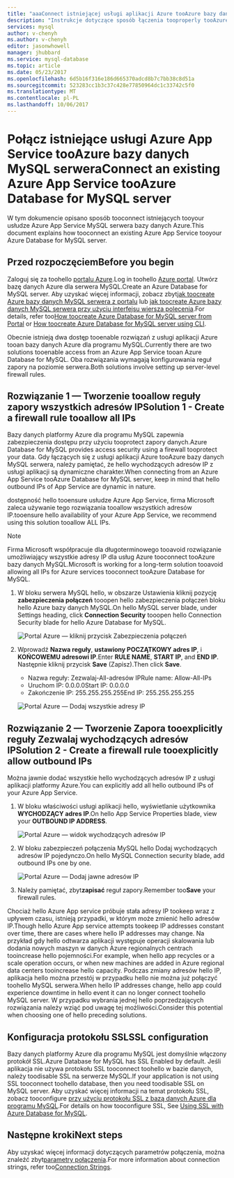 ```yaml
---
title: "aaaConnect istniejącej usługi aplikacji Azure tooAzure bazy danych dla programu MySQL | Dokumentacja firmy Microsoft"
description: "Instrukcje dotyczące sposób łączenia tooproperly tooAzure usłudze Azure App Service istniejącej bazy danych dla programu MySQL"
services: mysql
author: v-chenyh
ms.author: v-chenyh
editor: jasonwhowell
manager: jhubbard
ms.service: mysql-database
ms.topic: article
ms.date: 05/23/2017
ms.openlocfilehash: 6d5b16f316e186d665370adcd8b7c7bb38c8d51a
ms.sourcegitcommit: 523283cc1b3c37c428e77850964dc1c33742c5f0
ms.translationtype: MT
ms.contentlocale: pl-PL
ms.lasthandoff: 10/06/2017
---
```

# <a name="connect-an-existing-azure-app-service-tooazure-database-for-mysql-server"></a><span data-ttu-id="d2b51-103">Połącz istniejące usługi Azure App Service tooAzure bazy danych MySQL serwera</span><span class="sxs-lookup"><span data-stu-id="d2b51-103">Connect an existing Azure App Service tooAzure Database for MySQL server</span></span>
<span data-ttu-id="d2b51-104">W tym dokumencie opisano sposób tooconnect istniejących tooyour usłudze Azure App Service MySQL serwera bazy danych Azure.</span><span class="sxs-lookup"><span data-stu-id="d2b51-104">This document explains how tooconnect an existing Azure App Service tooyour Azure Database for MySQL server.</span></span>

## <a name="before-you-begin"></a><span data-ttu-id="d2b51-105">Przed rozpoczęciem</span><span class="sxs-lookup"><span data-stu-id="d2b51-105">Before you begin</span></span>
<span data-ttu-id="d2b51-106">Zaloguj się za toohello [portalu Azure](https://portal.azure.com).</span><span class="sxs-lookup"><span data-stu-id="d2b51-106">Log in toohello [Azure portal](https://portal.azure.com).</span></span> <span data-ttu-id="d2b51-107">Utwórz bazę danych Azure dla serwera MySQL.</span><span class="sxs-lookup"><span data-stu-id="d2b51-107">Create an Azure Database for MySQL server.</span></span> <span data-ttu-id="d2b51-108">Aby uzyskać więcej informacji, zobacz zbyt[jak toocreate Azure bazy danych MySQL serwera z portalu](quickstart-create-mysql-server-database-using-azure-portal.md) lub [jak toocreate Azure bazy danych MySQL serwera przy użyciu interfejsu wiersza polecenia](quickstart-create-mysql-server-database-using-azure-cli.md).</span><span class="sxs-lookup"><span data-stu-id="d2b51-108">For details, refer too[How toocreate Azure Database for MySQL server from Portal](quickstart-create-mysql-server-database-using-azure-portal.md) or [How toocreate Azure Database for MySQL server using CLI](quickstart-create-mysql-server-database-using-azure-cli.md).</span></span>

<span data-ttu-id="d2b51-109">Obecnie istnieją dwa dostęp tooenable rozwiązań z usługi aplikacji Azure tooan bazy danych Azure dla programu MySQL.</span><span class="sxs-lookup"><span data-stu-id="d2b51-109">Currently there are two solutions tooenable access from an Azure App Service tooan Azure Database for MySQL.</span></span> <span data-ttu-id="d2b51-110">Oba rozwiązania wymagają konfigurowania reguł zapory na poziomie serwera.</span><span class="sxs-lookup"><span data-stu-id="d2b51-110">Both solutions involve setting up server-level firewall rules.</span></span>

## <a name="solution-1---create-a-firewall-rule-tooallow-all-ips"></a><span data-ttu-id="d2b51-111">Rozwiązanie 1 — Tworzenie tooallow reguły zapory wszystkich adresów IP</span><span class="sxs-lookup"><span data-stu-id="d2b51-111">Solution 1 - Create a firewall rule tooallow all IPs</span></span>
<span data-ttu-id="d2b51-112">Bazy danych platformy Azure dla programu MySQL zapewnia zabezpieczenia dostępu przy użyciu tooprotect zapory danych.</span><span class="sxs-lookup"><span data-stu-id="d2b51-112">Azure Database for MySQL provides access security using a firewall tooprotect your data.</span></span> <span data-ttu-id="d2b51-113">Gdy łączących się z usługi aplikacji Azure tooAzure bazy danych MySQL serwera, należy pamiętać, że hello wychodzących adresów IP z usługi aplikacji są dynamiczne charakter.</span><span class="sxs-lookup"><span data-stu-id="d2b51-113">When connecting from an Azure App Service tooAzure Database for MySQL server, keep in mind that hello outbound IPs of App Service are dynamic in nature.</span></span> 

<span data-ttu-id="d2b51-114">dostępność hello tooensure usłudze Azure App Service, firma Microsoft zaleca używanie tego rozwiązania tooallow wszystkich adresów IP.</span><span class="sxs-lookup"><span data-stu-id="d2b51-114">tooensure hello availability of your Azure App Service, we recommend using this solution tooallow ALL IPs.</span></span>

> [!NOTE]
> <span data-ttu-id="d2b51-115">Firma Microsoft współpracuje dla długoterminowego tooavoid rozwiązanie umożliwiający wszystkie adresy IP dla usług Azure tooconnect tooAzure bazy danych MySQL.</span><span class="sxs-lookup"><span data-stu-id="d2b51-115">Microsoft is working for a long-term solution tooavoid allowing all IPs for Azure services tooconnect tooAzure Database for MySQL.</span></span>

1. <span data-ttu-id="d2b51-116">W bloku serwera MySQL hello, w obszarze Ustawienia kliknij pozycję **zabezpieczenia połączeń** tooopen hello zabezpieczenia połączeń bloku hello Azure bazy danych MySQL.</span><span class="sxs-lookup"><span data-stu-id="d2b51-116">On hello MySQL server blade, under Settings heading, click **Connection Security** tooopen hello Connection Security blade for hello Azure Database for MySQL.</span></span>

   ![Portal Azure — kliknij przycisk Zabezpieczenia połączeń](./media/howto-manage-firewall-using-portal/1-connection-security.png)

2. <span data-ttu-id="d2b51-118">Wprowadź **Nazwa reguły**, **ustawiony POCZĄTKOWY adres IP**, i **KOŃCOWEMU adresowi IP**.</span><span class="sxs-lookup"><span data-stu-id="d2b51-118">Enter **RULE NAME**, **START IP**, and **END IP**.</span></span> <span data-ttu-id="d2b51-119">Następnie kliknij przycisk **Save** (Zapisz).</span><span class="sxs-lookup"><span data-stu-id="d2b51-119">Then click **Save**.</span></span>
   - <span data-ttu-id="d2b51-120">Nazwa reguły: Zezwalaj-All-adresów IP</span><span class="sxs-lookup"><span data-stu-id="d2b51-120">Rule name: Allow-All-IPs</span></span>
   - <span data-ttu-id="d2b51-121">Uruchom IP: 0.0.0.0</span><span class="sxs-lookup"><span data-stu-id="d2b51-121">Start IP: 0.0.0.0</span></span>
   - <span data-ttu-id="d2b51-122">Zakończenie IP: 255.255.255.255</span><span class="sxs-lookup"><span data-stu-id="d2b51-122">End IP: 255.255.255.255</span></span>

   ![Portal Azure — Dodaj wszystkie adresy IP](./media/howto-connect-webapp/1_2-add-all-ips.png)

## <a name="solution-2---create-a-firewall-rule-tooexplicitly-allow-outbound-ips"></a><span data-ttu-id="d2b51-124">Rozwiązanie 2 — Tworzenie Zapora tooexplicitly reguły Zezwalaj wychodzących adresów IP</span><span class="sxs-lookup"><span data-stu-id="d2b51-124">Solution 2 - Create a firewall rule tooexplicitly allow outbound IPs</span></span>
<span data-ttu-id="d2b51-125">Można jawnie dodać wszystkie hello wychodzących adresów IP z usługi aplikacji platformy Azure.</span><span class="sxs-lookup"><span data-stu-id="d2b51-125">You can explicitly add all hello outbound IPs of your Azure App Service.</span></span>

1. <span data-ttu-id="d2b51-126">W bloku właściwości usługi aplikacji hello, wyświetlanie użytkownika **WYCHODZĄCY adres IP**.</span><span class="sxs-lookup"><span data-stu-id="d2b51-126">On hello App Service Properties blade, view your **OUTBOUND IP ADDRESS**.</span></span>

   ![Portal Azure — widok wychodzących adresów IP](./media/howto-connect-webapp/2_1-outbound-ip-address.png)

2. <span data-ttu-id="d2b51-128">W bloku zabezpieczeń połączenia MySQL hello Dodaj wychodzących adresów IP pojedynczo.</span><span class="sxs-lookup"><span data-stu-id="d2b51-128">On hello MySQL Connection security blade, add outbound IPs one by one.</span></span>

   ![Portal Azure — Dodaj jawne adresów IP](./media/howto-connect-webapp/2_2-add-explicit-ips.png)

3. <span data-ttu-id="d2b51-130">Należy pamiętać, zbyt**zapisać** reguł zapory.</span><span class="sxs-lookup"><span data-stu-id="d2b51-130">Remember too**Save** your firewall rules.</span></span>

<span data-ttu-id="d2b51-131">Chociaż hello Azure App service próbuje stała adresy IP tookeep wraz z upływem czasu, istnieją przypadki, w którym może zmienić hello adresów IP.</span><span class="sxs-lookup"><span data-stu-id="d2b51-131">Though hello Azure App service attempts tookeep IP addresses constant over time, there are cases where hello IP addresses may change.</span></span> <span data-ttu-id="d2b51-132">Na przykład gdy hello odtwarza aplikacji występuje operacji skalowania lub dodania nowych maszyn w danych Azure regionalnych centrach tooincrease hello pojemności.</span><span class="sxs-lookup"><span data-stu-id="d2b51-132">For example, when hello app recycles or a scale operation occurs, or when new machines are added in Azure regional data centers tooincrease hello capacity.</span></span> <span data-ttu-id="d2b51-133">Podczas zmiany adresów hello IP, aplikacja hello można przestój w przypadku hello nie można już połączyć toohello MySQL serwera.</span><span class="sxs-lookup"><span data-stu-id="d2b51-133">When hello IP addresses change, hello app could experience downtime in hello event it can no longer connect toohello MySQL server.</span></span> <span data-ttu-id="d2b51-134">W przypadku wybrania jednej hello poprzedzających rozwiązania należy wziąć pod uwagę tej możliwości.</span><span class="sxs-lookup"><span data-stu-id="d2b51-134">Consider this potential when choosing one of hello preceding solutions.</span></span>

## <a name="ssl-configuration"></a><span data-ttu-id="d2b51-135">Konfiguracja protokołu SSL</span><span class="sxs-lookup"><span data-stu-id="d2b51-135">SSL configuration</span></span>
<span data-ttu-id="d2b51-136">Bazy danych platformy Azure dla programu MySQL jest domyślnie włączony protokół SSL.</span><span class="sxs-lookup"><span data-stu-id="d2b51-136">Azure Database for MySQL has SSL Enabled by default.</span></span> <span data-ttu-id="d2b51-137">Jeśli aplikacja nie używa protokołu SSL tooconnect toohello w bazie danych, należy toodisable SSL na serwerze MySQL.</span><span class="sxs-lookup"><span data-stu-id="d2b51-137">If your application is not using SSL tooconnect toohello database, then you need toodisable SSL on MySQL server.</span></span> <span data-ttu-id="d2b51-138">Aby uzyskać więcej informacji na temat protokołu SSL, zobacz tooconfigure [przy użyciu protokołu SSL z bazą danych Azure dla programu MySQL](howto-configure-ssl.md).</span><span class="sxs-lookup"><span data-stu-id="d2b51-138">For details on how tooconfigure SSL, See [Using SSL with Azure Database for MySQL](howto-configure-ssl.md).</span></span>

## <a name="next-steps"></a><span data-ttu-id="d2b51-139">Następne kroki</span><span class="sxs-lookup"><span data-stu-id="d2b51-139">Next steps</span></span>
<span data-ttu-id="d2b51-140">Aby uzyskać więcej informacji dotyczących parametrów połączenia, można znaleźć zbyt[parametry połączenia](howto-connection-string.md).</span><span class="sxs-lookup"><span data-stu-id="d2b51-140">For more information about connection strings, refer too[Connection Strings](howto-connection-string.md).</span></span>
